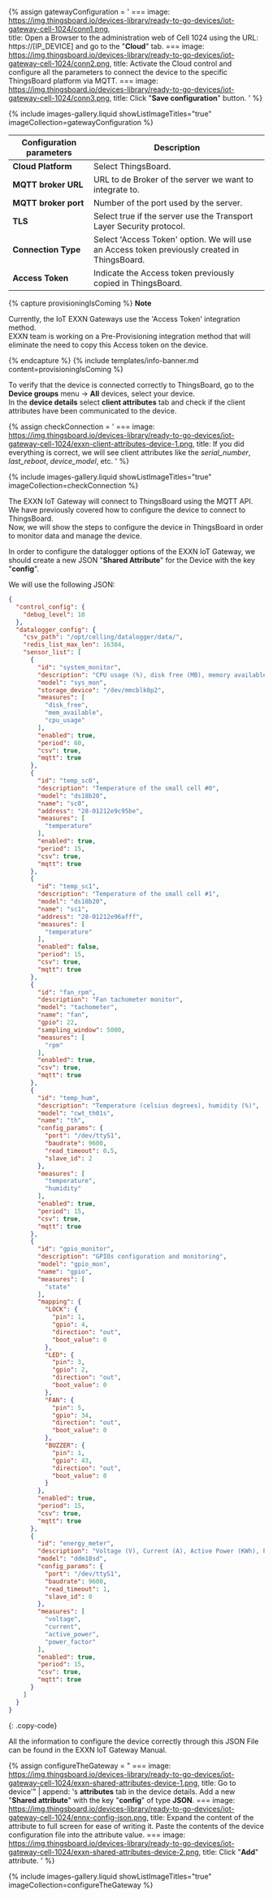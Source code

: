 
{% assign gatewayConfiguration = '
    ===
        image: https://img.thingsboard.io/devices-library/ready-to-go-devices/iot-gateway-cell-1024/conn1.png,  
        title: Open a Browser to the administration web of Cell 1024 using the URL: https://[IP_DEVICE] and go to the "<b>Cloud</b>" tab.
    ===
        image: https://img.thingsboard.io/devices-library/ready-to-go-devices/iot-gateway-cell-1024/conn2.png,
        title: Activate the Cloud control and configure all the parameters to connect the device to the specific ThingsBoard platform via MQTT.
    ===
        image: https://img.thingsboard.io/devices-library/ready-to-go-devices/iot-gateway-cell-1024/conn3.png,
        title: Click "<b>Save configuration</b>" button.
'
%}  

{% include images-gallery.liquid showListImageTitles="true" imageCollection=gatewayConfiguration %}

| Configuration parameters | Description |
|-|-|
|**Cloud Platform**| Select ThingsBoard. |
|**MQTT broker URL**| URL to de Broker of the server we want to integrate to. |
|**MQTT broker port**| Number of the port used by the server. |
|**TLS**| Select true if the server use the Transport Layer Security protocol. |
|**Connection Type**| Select 'Access Token' option. We will use an Access token previously created in ThingsBoard. |
|**Access Token**| Indicate the Access token previously copied in ThingsBoard. |

{% capture provisioningIsComing %}
**Note**

Currently, the IoT EXXN Gateways use the 'Access Token' integration method.  
EXXN team is working on a Pre-Provisioning integration method that will eliminate the need to copy this Access token on the device.  

{% endcapture %}
{% include templates/info-banner.md content=provisioningIsComing %}

To verify that the device is connected correctly to ThingsBoard, go to the **Device groups** menu -> **All** devices, select your device.  
In the **device details** select **client attributes** tab and check if the client attributes have been communicated to the device.  

{% assign checkConnection = '
    ===
        image: https://img.thingsboard.io/devices-library/ready-to-go-devices/iot-gateway-cell-1024/exxn-client-attributes-device-1.png,
        title: If you did everything is correct, we will see client attributes like the <i>serial_number</i>, <i>last_reboot</i>, <i>device_model</i>, etc.
'
%}

{% include images-gallery.liquid showListImageTitles="true" imageCollection=checkConnection %}

The EXXN IoT Gateway will connect to ThingsBoard using the MQTT API.  
We have previously covered how to configure the device to connect to ThingsBoard.  
Now, we will show the steps to configure the device in ThingsBoard in order to monitor data and manage the device.  

In order to configure the datalogger options of the EXXN IoT Gateway, we should create a new JSON "**Shared Attribute**" for the Device with the key "**config**".  

We will use the following JSON:

```json
{
  "control_config": {
    "debug_level": 10
  },
  "datalogger_config": {
    "csv_path": "/opt/celling/datalogger/data/",
    "redis_list_max_len": 16384,
    "sensor_list": [
      {
        "id": "system_monitor",
        "description": "CPU usage (%), disk free (MB), memory available (MB)",
        "model": "sys_mon",
        "storage_device": "/dev/mmcblk0p2",
        "measures": [
          "disk_free",
          "mem_available",
          "cpu_usage"
        ],
        "enabled": true,
        "period": 60,
        "csv": true,
        "mqtt": true
      },
      {
        "id": "temp_sc0",
        "description": "Temperature of the small cell #0",
        "model": "ds18b20",
        "name": "sc0",
        "address": "28-01212e9c95be",
        "measures": [
          "temperature"
        ],
        "enabled": true,
        "period": 15,
        "csv": true,
        "mqtt": true
      },
      {
        "id": "temp_sc1",
        "description": "Temperature of the small cell #1",
        "model": "ds18b20",
        "name": "sc1",
        "address": "28-01212e96afff",
        "measures": [
          "temperature"
        ],
        "enabled": false,
        "period": 15,
        "csv": true,
        "mqtt": true
      },
      {
        "id": "fan_rpm",
        "description": "Fan tachometer monitor",
        "model": "tachometer",
        "name": "fan",
        "gpio": 22,
        "sampling_window": 5000,
        "measures": [
          "rpm"
        ],
        "enabled": true,
        "csv": true,
        "mqtt": true
      },
      {
        "id": "temp_hum",
        "description": "Temperature (celsius degrees), humidity (%)",
        "model": "cwt_th01s",
        "name": "th",
        "config_params": {
          "port": "/dev/ttyS1",
          "baudrate": 9600,
          "read_timeout": 0.5,
          "slave_id": 2
        },
        "measures": [
          "temperature",
          "humidity"
        ],
        "enabled": true,
        "period": 15,
        "csv": true,
        "mqtt": true
      },
      {
        "id": "gpio_monitor",
        "description": "GPIOs configuration and monitoring",
        "model": "gpio_mon",
        "name": "gpio",
        "measures": [
          "state"
        ],
        "mapping": {
          "LOCK": {
            "pin": 1,
            "gpio": 4,
            "direction": "out",
            "boot_value": 0
          },
          "LED": {
            "pin": 3,
            "gpio": 2,
            "direction": "out",
            "boot_value": 0
          },
          "FAN": {
            "pin": 5,
            "gpio": 34,
            "direction": "out",
            "boot_value": 0
          },
          "BUZZER": {
            "pin": 1,
            "gpio": 43,
            "direction": "out",
            "boot_value": 0
          }
        },
        "enabled": true,
        "period": 15,
        "csv": true,
        "mqtt": true
      },
      {
        "id": "energy_meter",
        "description": "Voltage (V), Current (A), Active Power (KWh), Power Factor",
        "model": "ddm18sd",
        "config_params": {
          "port": "/dev/ttyS1",
          "baudrate": 9600,
          "read_timeout": 1,
          "slave_id": 0
        },
        "measures": [
          "voltage",
          "current",
          "active_power",
          "power_factor"
        ],
        "enabled": true,
        "period": 15,
        "csv": true,
        "mqtt": true
      }
    ]
  }
}
```
{: .copy-code}

All the information to configure the device correctly through this JSON File can be found in the EXXN IoT Gateway Manual.

{% assign configureTheGateway = "
    ===
        image: https://img.thingsboard.io/devices-library/ready-to-go-devices/iot-gateway-cell-1024/exxn-shared-attributes-device-1.png,
        title: Go to device'" | append: 's <b>attributes</b> tab in the device details. Add a new "<b>Shared attribute</b>" with the key "<b>config</b>" of type <b>JSON</b>.
    ===
        image: https://img.thingsboard.io/devices-library/ready-to-go-devices/iot-gateway-cell-1024/ennx-config-json.png,
        title: Expand the content of the attribute to full screen for ease of writing it. Paste the contents of the device configuration file into the attribute value.
    ===
        image: https://img.thingsboard.io/devices-library/ready-to-go-devices/iot-gateway-cell-1024/exxn-shared-attributes-device-2.png,
        title: Click "<b>Add</b>" attribute.
'
%}

{% include images-gallery.liquid showListImageTitles="true" imageCollection=configureTheGateway %}

